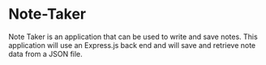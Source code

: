 # Note-Taker
Note Taker is an application that can be used to write and save notes. This application will use an Express.js back end and will save and retrieve note data from a JSON file.
